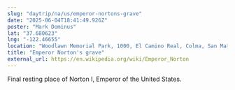 ```yaml
---
slug: "daytrip/na/us/emperor-nortons-grave"
date: "2025-06-04T18:41:49.926Z"
poster: "Mark Dominus"
lat: "37.680623"
lng: "-122.46655"
location: "Woodlawn Memorial Park, 1000, El Camino Real, Colma, San Mateo County, California, 94014, United States"
title: "Emperor Norton's grave"
external_url: https://en.wikipedia.org/wiki/Emperor_Norton
---
```

Final resting place of Norton I, Emperor of the United States.
